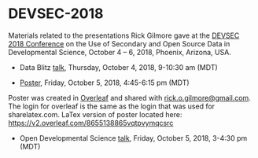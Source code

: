 # DEVSEC-2018

Materials related to the presentations Rick Gilmore gave at the [DEVSEC 2018 Conference](https://convention2.allacademic.com/one/srcd/devsec18/index.php?cmd=Prepare+Online+Program&program_focus=main&PHPSESSID=ghs9iuu3994o7nv5bd03p5d1g3) on the Use of Secondary and Open Source Data in Developmental Science, October 4 – 6, 2018, Phoenix, Arizona, USA.

- Data Blitz [talk](https://gilmore-lab.github.io/DEVSEC-2018/data_blitz/), Thursday, October 4, 2018, 9-10:30 am (MDT)

- [Poster](poster/gilmore-adolph-seisler-devsec-2018-poster.pdf), Friday, October 5, 2018, 4:45-6:15 pm (MDT)

Poster was created in [Overleaf](https://v2.overleaf.com/login) and shared with rick.o.gilmore@gmail.com. The login for overleaf is the same as the login that was used for sharelatex.com. LaTex version of poster located here: https://v2.overleaf.com/8655138865vqtpvymqcsrc

- Open Developmental Science [talk](https://gilmore-lab.github.io/DEVSEC-2018/symposium/), Friday, October 5, 2018, 3-4:30 pm (MDT)
